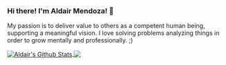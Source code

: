 ### Hi there! I'm Aldair Mendoza! 👋

My passion is to deliver value to others as a competent human being, supporting a meaningful vision. I love solving problems analyzing things in order to grow mentally and professionally. ;)

<a href="https://www.linkedin.com/in/adrikmendoza/">
  <img align="center" src="https://github-readme-stats.vercel.app/api?username=AdrikMendoza&count_private=true&show_icons=true&theme=highcontrast&hide" alt="Aldair's Github Stats" />
</a>
<a href="https://www.linkedin.com/in/adrikmendoza/">
  <img align="center" src="https://github-readme-stats.vercel.app/api/top-langs/?username=AdrikMendoza&layout=compact&theme=highcontrast&hide=ruby,typescript,html,php,css" />
</a>
